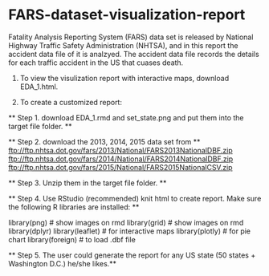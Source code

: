 # FARS-dataset-visualization-report

Fatality Analysis Reporting System (FARS) data set is released by National Highway Traffic Safety Administration (NHTSA), and in this report the accident data file of it is analzyed. The accident data file records the details for each traffic accident in the US that cuases death.

1. To view the visulization report with interactive maps, download EDA_1.html.

2. To create a customized report:

** Step 1. download EDA_1.rmd and set_state.png and put them into the target file folder. **

** Step 2. download the 2013, 2014, 2015 data set from **
ftp://ftp.nhtsa.dot.gov/fars/2013/National/FARS2013NationalDBF.zip
ftp://ftp.nhtsa.dot.gov/fars/2014/National/FARS2014NationalDBF.zip
ftp://ftp.nhtsa.dot.gov/fars/2015/National/FARS2015NationalCSV.zip

** Step 3. Unzip them in the target file folder. **

** Step 4. Use RStudio (recommended) knit html to create report. Make sure the following R libraries are installed: **

library(png)       # show images on rmd
library(grid)      # show images on rmd
library(dplyr)
library(leaflet)   # for interactive maps
library(plotly)    # for pie chart
library(foreign)   # to load .dbf file

** Step 5. The user could generate the report for any US state (50 states + Washington D.C.) he/she likes.**
